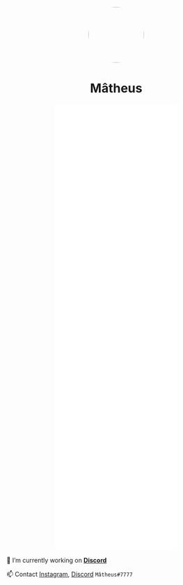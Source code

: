<p align="center">    
    <img style="border-radius: 100px" width="128" height="128" src="https://avatars.githubusercontent.com/u/33934339?v=4">
</p>
<h1 align="center">Mâtheus</h1>

<p align="center">    
    <img src="https://github.com/UfukOkur/UfukOkur/blob/main/github-metrics.svg">
</p>

🔭 I’m currently working on **[Discord](https://github.com/discord)**

📫 Contact [Instagram](https://instagram.com/ufukflex), [Discord](https://discord.com/users/1023658089674719353) `Mâtheus#7777`
